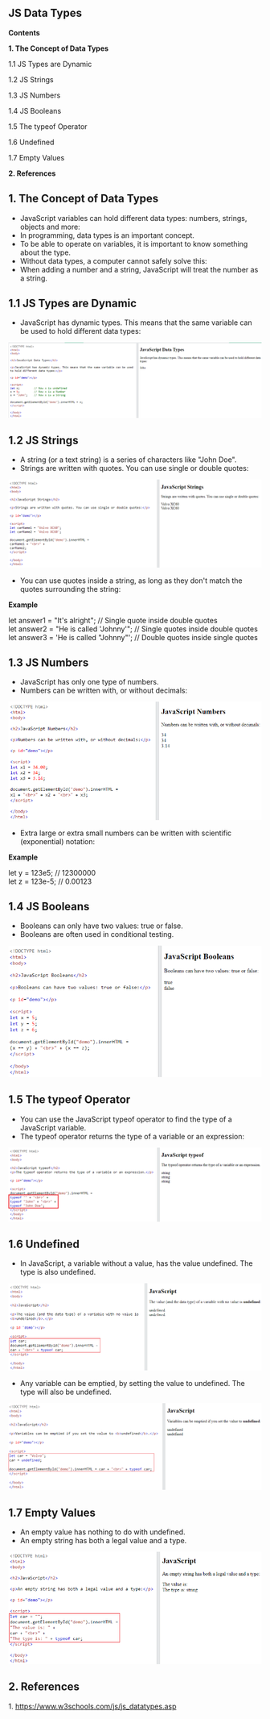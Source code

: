 ## JS Data Types

**Contents**

**1. The Concept of Data Types**

1.1 JS Types are Dynamic

1.2 JS Strings

1.3 JS Numbers

1.4 JS Booleans

1.5 The typeof Operator

1.6 Undefined

1.7 Empty Values

**2. References**

## 1. The Concept of Data Types

-   JavaScript variables can hold different data types: numbers, strings, objects and more:
-   In programming, data types is an important concept.
-   To be able to operate on variables, it is important to know something about the type.
-   Without data types, a computer cannot safely solve this:
-   When adding a number and a string, JavaScript will treat the number as a string.

## 1.1 JS Types are Dynamic

-   JavaScript has dynamic types. This means that the same variable can be used to hold different data types:

![](media/afa69131c5926be76545ffee21d029f7.png)

## 1.2 JS Strings

-   A string (or a text string) is a series of characters like "John Doe".
-   Strings are written with quotes. You can use single or double quotes:

![](media/e7cbff0b30169ee38c74fa5d0f4ac72a.png)

-   You can use quotes inside a string, as long as they don't match the quotes surrounding the string:

**Example**

let answer1 = "It's alright"; // Single quote inside double quotes  
let answer2 = "He is called 'Johnny'"; // Single quotes inside double quotes  
let answer3 = 'He is called "Johnny"'; // Double quotes inside single quotes

## 1.3 JS Numbers

-   JavaScript has only one type of numbers.
-   Numbers can be written with, or without decimals:

![](media/f0c15d7d838fe35097f752bf22b7cf80.png)

-   Extra large or extra small numbers can be written with scientific (exponential) notation:

**Example**

let y = 123e5; // 12300000  
let z = 123e-5; // 0.00123

## 1.4 JS Booleans

-   Booleans can only have two values: true or false.
-   Booleans are often used in conditional testing.

![](media/aee1de752a1538392815e5c9ba9cda7d.png)

## 1.5 The typeof Operator

-   You can use the JavaScript typeof operator to find the type of a JavaScript variable.
-   The typeof operator returns the type of a variable or an expression:

![](media/2e0aba2f3af4a5332705745191be45ae.png)

## 1.6 Undefined

-   In JavaScript, a variable without a value, has the value undefined. The type is also undefined.

![](media/63e9389d7030aa8adeb7f6d3ec08d674.png)

-   Any variable can be emptied, by setting the value to undefined. The type will also be undefined.

![](media/72586f739208144be7fb92110cacc041.png)

## 1.7 Empty Values

-   An empty value has nothing to do with undefined.
-   An empty string has both a legal value and a type.

![](media/8cc1ccac827e648722873b16942c10c3.png)

## 2. References

1\. https://www.w3schools.com/js/js_datatypes.asp

